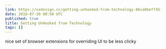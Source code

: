 ```yaml
---
link: https://uxdesign.cc/getting-unhooked-from-technology-86ca8beff451
date: 2018-07-30 00:50 UTC
published: true
title: Getting UnHooked from Technology
tags: []
---
```


nice set of browser extensions for overriding UI to be less clicky
